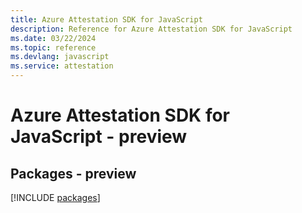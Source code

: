 ```yaml
---
title: Azure Attestation SDK for JavaScript
description: Reference for Azure Attestation SDK for JavaScript
ms.date: 03/22/2024
ms.topic: reference
ms.devlang: javascript
ms.service: attestation
---
```

# Azure Attestation SDK for JavaScript - preview
## Packages - preview
[!INCLUDE [packages](attestation-index.md)]